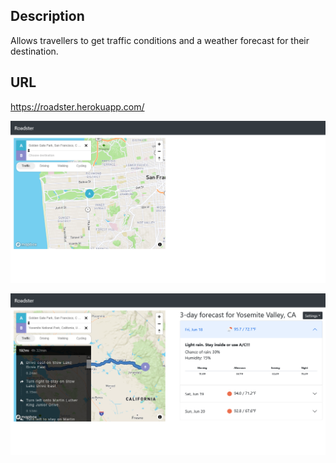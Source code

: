 ## Description 
Allows travellers to get traffic conditions and a weather forecast for their destination.

## URL
https://roadster.herokuapp.com/

![Starting location](/Screenshots/Start.png)

![Added Destination](/Screenshots/Destination.png)
